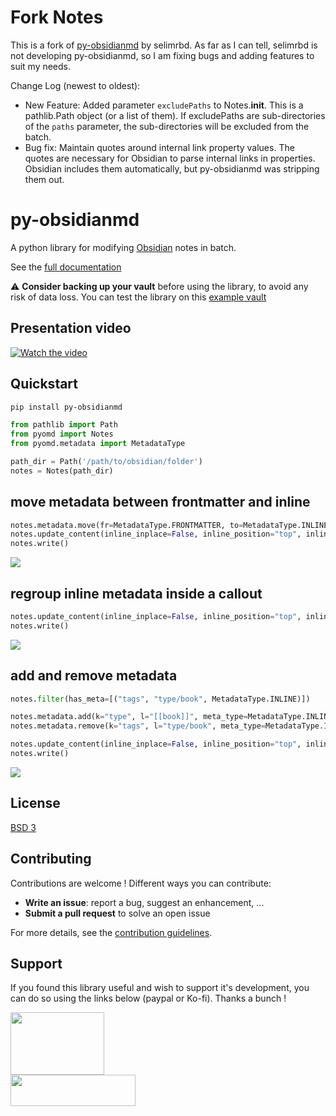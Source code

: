 # Fork Notes

This is a fork of [py-obsidianmd](https://github.com/selimrbd/py-obsidianmd) by selimrbd. As far as I can tell, selimrbd is not developing py-obsidianmd, so I am fixing bugs and adding features to suit my needs.

Change Log (newest to oldest):
- New Feature: Added parameter `excludePaths` to Notes.__init__. This is a pathlib.Path object (or a list of them). If excludePaths are sub-directories of the `paths` parameter, the sub-directories will be excluded from the batch.
- Bug fix: Maintain quotes around internal link property values. The quotes are necessary for Obsidian to parse internal links in properties. Obsidian includes them automatically, but py-obsidianmd was stripping them out.


# py-obsidianmd

A python library for modifying [Obsidian](https://obsidian.md/) notes in batch.

See the [full documentation](https://selimrbd.github.io/py-obsidianmd/)

:warning: **Consider backing up your vault** before using the library, to avoid any risk of data loss. You can test the library on this [example vault](https://github.com/selimrbd/example-vault)



## Presentation video

[![Watch the video](https://img.youtube.com/vi/gRPBAKiu37Y/hqdefault.jpg)](https://www.youtube.com/watch?v=gRPBAKiu37Y)

## Quickstart

```bash
pip install py-obsidianmd
```

```python
from pathlib import Path
from pyomd import Notes
from pyomd.metadata import MetadataType

path_dir = Path('/path/to/obsidian/folder')
notes = Notes(path_dir)
```

## move metadata between frontmatter and inline

```python
notes.metadata.move(fr=MetadataType.FRONTMATTER, to=MetadataType.INLINE)
notes.update_content(inline_inplace=False, inline_position="top", inline_tml="standard") #type: ignore
notes.write()
```
![](./docs/docs/assets/example-gifs/pyomd-1.gif)

## regroup inline metadata inside a callout

```python
notes.update_content(inline_inplace=False, inline_position="top", inline_tml="callout") #type: ignore
notes.write()
```
![](./docs/docs/assets/example-gifs/pyomd-2.gif)

## add and remove metadata 
```python
notes.filter(has_meta=[("tags", "type/book", MetadataType.INLINE)])

notes.metadata.add(k="type", l="[[book]]", meta_type=MetadataType.INLINE)
notes.metadata.remove(k="tags", l="type/book", meta_type=MetadataType.INLINE)

notes.update_content(inline_inplace=False, inline_position="top", inline_tml="callout") #type: ignore
notes.write()
```
![](./docs/docs/assets/example-gifs/pyomd-3.gif)

## License

[BSD 3](LICENSE.txt)

## Contributing
Contributions are welcome ! Different ways you can contribute:
- **Write an issue**: report a bug, suggest an enhancement, ...
- **Submit a pull request** to solve an open issue

For more details, see the [contribution guidelines](CONTRIBUTING.md).

## Support

If you found this library useful and wish to support it's development, you can do so using the links below (paypal or Ko-fi). Thanks a bunch !

<a href="https://www.paypal.com/donate/?hosted_button_id=R5NYTS46CQMSS"><img src="./docs/docs/assets/donate-paypal.png" width="150" height="100" /></a>
<br>
<a href="https://ko-fi.com/selimrbd"><img src="./docs/docs/assets/donate-kofi.png" width="200" height="50" /></a>
